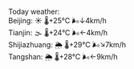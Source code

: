 Today weather:  
Beijing: ☀️   🌡️+25°C 🌬️↓4km/h  
Tianjin: 🌫  🌡️+24°C 🌬️←4km/h  
Shijiazhuang: 🌦   🌡️+29°C 🌬️↘7km/h  
Tangshan: 🌦   🌡️+28°C 🌬️←9km/h  
